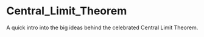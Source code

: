 # Central_Limit_Theorem
A quick intro into the big ideas behind the celebrated Central Limit Theorem.

